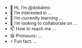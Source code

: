 - 👋 Hi, I’m @dobalmo
- 👀 I’m interested in ...
- 🌱 I’m currently learning ...
- 💞️ I’m looking to collaborate on ...
- 📫 How to reach me ...
- 😄 Pronouns: ...
- ⚡ Fun fact: ...

<!---
dobalmo/dobalmo is a ✨ special ✨ repository because its `README.md` (this file) appears on your GitHub profile.
You can click the Preview link to take a look at your changes.
--->
